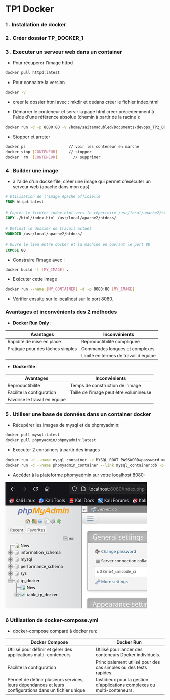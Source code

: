 # TP1 Docker
### 1 . Installation de docker
### 2 . Créer dossier TP_DOCKER_1
### 3 . Executer un serveur web dans un container 
   - Pour récuperer l'image httpd
   ```bash
   docker pull httpd:latest 
   ```

   -  Pour connaitre la version
   ```bash 
   docker -v  
   ```

   - creer le dossier html avec : mkdir et dedans créer le fichier index.html

   - Démarrer le conteneur et servir la page html créer précedemment à l'aide d'une référence absolue (chemin à partir de la racine ):
   ```bash 
   docker run -d -p 8080:80 -v /home/saitamadubled/Documents/devops_TP2_DOCKER_ynov/TP_DOCKER_1/html/index.html:/usr/local/apache2/htdocs/index.html  httpd:latest
   ```

   - Stopper et arreter 
   ```bash 
   docker ps                   // voir les conteneur en marche
   docker stop [CONTENEUR]     // stopper
   docker  rm  [CONTENEUR]       // supprimer
   ```

### 4 . Builder une image
   
- à l'aide d'un dockerfile, créer une image qui permet d'exécuter un serveur web (apache dans mon cas)

```Dockerfile 
# Utilisation de l'image Apache officielle
FROM httpd:latest

# Copier le fichier index.html vers le répertoire /usr/local/apache2/htdocs/ du conteneur
COPY ./html/index.html /usr/local/apache2/htdocs/

# Définit le dossier de travail actuel
WORKDIR /usr/local/apache2/htdocs/

# Ouvre le lien entre docker et la machine en ouvrant le port 80
EXPOSE 80
```

- Construire l'image avec :
```bash 
docker build -t [MY_IMAGE] .
```
- Exécuter cette image
```bash 
docker run --name [MY_CONTAINER] -d -p 8080:80 [MY_IMAGE]
```
- Vérifier ensuite sur le [localhost](http://localhost:8080/) sur le port 8080.

### Avantages et inconvénients des 2 méthodes

- **Docker Run Only** :

| Avantages  | Inconvénients   | 
|-------------------------|-----------------------------|
| Rapidité de mise en place | Reproductibilité compliquée |
| Pratique pour des tâches simples | Commandes longues et complexes |
| | Limité en termes de travail d'équipe |

- **Dockerfile** :

| Avantages  | Inconvénients   | 
|-------------------------|-----------------------------|
| Reproductibilité | Temps de construction de l'image |
| Facilite la configuration | Taille de l'image peut être volumineuse |
| Favorise le travail en équipe |  ||

### 5 . Utiliser une base de données dans un container docker

   - Récupérer les images de mysql et de phpmyadmin:
```bash 
docker pull mysql:latest
docker pull phpmyadmin/phpmyadmin:latest
```
   - Executer 2 containers à partir des images

```bash 
docker run -d --name mysql_container -e MYSQL_ROOT_PASSWORD=password mysql:latest
docker run -d --name phpmyadmin_container --link mysql_container:db -p 8080:80 phpmyadmin/phpmyadmin:latest
```

  - Accéder à la plateforme phpmyadmin sur votre [localhost:8080](http://localhost:8080/):

![Phpmyadmin](./image.png)

### 6 Utilisation de docker-compose.yml

   - docker-compose comparé à docker run:
   
| Docker Compose  | Docker Run   | 
|-------------------------|-----------------------------|
| Utilisé pour définir et gérer des applications multi-conteneurs | Utilisé pour lancer des conteneurs Docker individuels. |
| Facilite la configuration | Principalement utilisé pour des cas simples ou des tests rapides.|
| Permet de définir plusieurs services, leurs dépendances et leurs configurations dans un fichier unique| fastidieux pour la gestion d'applications complexes ou multi-conteneurs. ||

